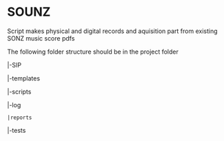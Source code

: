 # SOUNZ
Script makes physical and digital records and aquisition part from existing SONZ music score pdfs

The following folder structure should be in the project folder

|-SIP

|-templates

|-scripts

|-log

    |reports
    
|-tests


